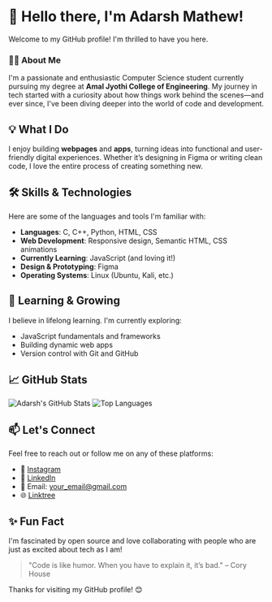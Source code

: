 # 👋 Hello there, I'm Adarsh Mathew!

Welcome to my GitHub profile! I'm thrilled to have you here.

### 🙋‍♂️ About Me

I'm a passionate and enthusiastic Computer Science student currently pursuing my degree at **Amal Jyothi College of Engineering**. My journey in tech started with a curiosity about how things work behind the scenes—and ever since, I've been diving deeper into the world of code and development.

## 💡 What I Do

I enjoy building **webpages** and **apps**, turning ideas into functional and user-friendly digital experiences. Whether it’s designing in Figma or writing clean code, I love the entire process of creating something new.

## 🛠️ Skills & Technologies

Here are some of the languages and tools I'm familiar with:

* **Languages**: C, C++, Python, HTML, CSS
* **Web Development**: Responsive design, Semantic HTML, CSS animations
* **Currently Learning**: JavaScript (and loving it!)
* **Design & Prototyping**: Figma
* **Operating Systems**: Linux (Ubuntu, Kali, etc.)

## 🌱 Learning & Growing

I believe in lifelong learning. I'm currently exploring:

* JavaScript fundamentals and frameworks
* Building dynamic web apps
* Version control with Git and GitHub

## 📈 GitHub Stats

![Adarsh's GitHub Stats](https://github-readme-stats.vercel.app/api?username=adarshmathew\&show_icons=true\&theme=radical)
![Top Languages](https://github-readme-stats.vercel.app/api/top-langs/?username=adarshmathew\&layout=compact\&theme=radical)

## 📫 Let's Connect

Feel free to reach out or follow me on any of these platforms:

* 📸 [Instagram](https://instagram.com/your_instagram)
* 💼 [LinkedIn](https://linkedin.com/in/your_linkedin)
* 📧 Email: [your\_email@gmail.com](mailto:your_email@gmail.com)
* 🌐 [Linktree](https://linktr.ee/your_linktree)

## ✨ Fun Fact

I'm fascinated by open source and love collaborating with people who are just as excited about tech as I am!

> "Code is like humor. When you have to explain it, it’s bad." – Cory House

Thanks for visiting my GitHub profile! 😊
